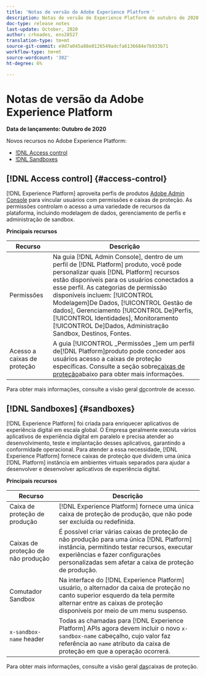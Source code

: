 ```yaml
---
title: 'Notas de versão do Adobe Experience Platform '
description: Notas de versão de Experience Platform de outubro de 2020
doc-type: release notes
last-update: October, 2020
author: crhoades, ens28527
translation-type: tm+mt
source-git-commit: e9d7a045a88e0126549adcfa6136684e7b933b71
workflow-type: tm+mt
source-wordcount: '302'
ht-degree: 6%

---
```



# Notas de versão da Adobe Experience Platform

**Data de lançamento: Outubro de 2020**

Novos recursos no Adobe Experience Platform:

- [!DNL Access control](#access-control)
- [!DNL Sandboxes](#sandboxes)

## [!DNL Access control] {#access-control}

[!DNL Experience Platform] aproveita perfis de produtos [Adobe Admin Console](https://adminconsole.adobe.com) para vincular usuários com permissões e caixas de proteção. As permissões controlam o acesso a uma variedade de recursos da plataforma, incluindo modelagem de dados, gerenciamento de perfis e administração de sandbox.

**Principais recursos**

| Recurso | Descrição |
|--- | ---|
| Permissões | Na guia [!DNL Admin Console], dentro de um perfil de [!DNL Platform] produto, você pode personalizar quais [!DNL Platform] recursos estão disponíveis para os usuários conectados a esse perfil. As categorias de permissão disponíveis incluem: [!UICONTROL Modelagem]De Dados, [!UICONTROL Gestão de dados], Gerenciamento [!UICONTROL De]Perfis, [!UICONTROL Identidades], Monitoramento [!UICONTROL De]Dados, Administração Sandbox, Destinos, Fontes. |
| Acesso a caixas de proteção | A guia [!UICONTROL _Permissões _]em um perfil de[!DNL Platform]produto pode conceder aos usuários acesso a caixas de proteção específicas. Consulte a seção sobre[caixas de proteção](#sandboxes)abaixo para obter mais informações. |

Para obter mais informações, consulte a visão geral [do](../../access-control/home.md)controle de acesso.

## [!DNL Sandboxes] {#sandboxes}

[!DNL Experience Platform] foi criada para enriquecer aplicativos de experiência digital em escala global. O Empresa geralmente executa vários aplicativos de experiência digital em paralelo e precisa atender ao desenvolvimento, teste e implantação desses aplicativos, garantindo a conformidade operacional. Para atender a essa necessidade, [!DNL Experience Platform] fornece caixas de proteção que dividem uma única [!DNL Platform] instância em ambientes virtuais separados para ajudar a desenvolver e desenvolver aplicativos de experiência digital.

**Principais recursos**

| Recurso | Descrição |
|--- | ---|
| Caixa de proteção de produção | [!DNL Experience Platform] fornece uma única caixa de proteção de produção, que não pode ser excluída ou redefinida. |
| Caixas de proteção de não produção | É possível criar várias caixas de proteção de não produção para uma única [!DNL Platform] instância, permitindo testar recursos, executar experiências e fazer configurações personalizadas sem afetar a caixa de proteção de produção. |
| Comutador Sandbox | Na interface do [!DNL Experience Platform] usuário, o alternador da caixa de proteção no canto superior esquerdo da tela permite alternar entre as caixas de proteção disponíveis por meio de um menu suspenso. |
| `x-sandbox-name` header | Todas as chamadas para [!DNL Experience Platform] APIs agora devem incluir o novo `x-sandbox-name` cabeçalho, cujo valor faz referência ao `name` atributo da caixa de proteção em que a operação ocorrerá. |

Para obter mais informações, consulte a visão geral [das](../../sandboxes/home.md)caixas de proteção.